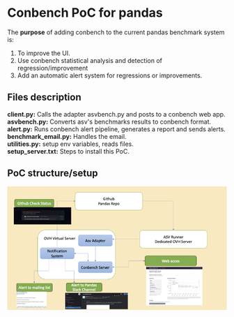 # Conbench PoC for pandas


The **purpose** of adding conbench to the current pandas benchmark system 
is:
1. To improve the UI.
2. Use conbench statistical analysis and detection of regression/improvement
3. Add an automatic alert system for  regressions or improvements.

## Files description
**client.py:** Calls the adapter asvbench.py and posts to a conbench web app. <br/>
**asvbench.py:** Converts asv's benchmarks results to conbench format. <br/>
**alert.py:** Runs conbench alert pipeline, generates a report and sends alerts. <br/>
**benchmark_email.py:** Handles the email. <br/>
**utilities.py:** setup env variables, reads files. <br/>
**setup_server.txt:** Steps to install this PoC. <br/>

## PoC structure/setup
![Setup](setup_pic.png "Setup")